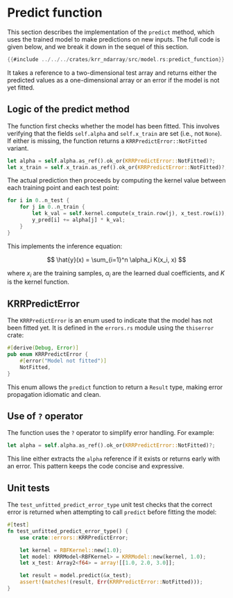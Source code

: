 # Predict function

This section describes the implementation of the `predict` method, which uses the trained model to make predictions on new inputs. The full code is given below, and we break it down in the sequel of this section.

```rust
{{#include ../../../crates/krr_ndarray/src/model.rs:predict_function}}
```

It takes a reference to a two-dimensional test array and returns either the predicted values as a one-dimensional array or an error if the model is not yet fitted.

## Logic of the predict method

The function first checks whether the model has been fitted. This involves verifying that the fields `self.alpha` and `self.x_train` are set (i.e., not `None`). If either is missing, the function returns a `KRRPredictError::NotFitted` variant.

```rust
let alpha = self.alpha.as_ref().ok_or(KRRPredictError::NotFitted)?;
let x_train = self.x_train.as_ref().ok_or(KRRPredictError::NotFitted)?;
```

The actual prediction then proceeds by computing the kernel value between each training point and each test point:

```rust
for i in 0..n_test {
    for j in 0..n_train {
        let k_val = self.kernel.compute(x_train.row(j), x_test.row(i));
        y_pred[i] += alpha[j] * k_val;
    }
}
```

This implements the inference equation:

$$
\hat{y}(x) = \sum_{i=1}^n \alpha_i K(x_i, x)
$$

where $x_i$ are the training samples, $\alpha_i$ are the learned dual coefficients, and $K$ is the kernel function.

## KRRPredictError

The `KRRPredictError` is an enum used to indicate that the model has not been fitted yet. It is defined in the `errors.rs` module using the `thiserror` crate:

```rust
#[derive(Debug, Error)]
pub enum KRRPredictError {
    #[error("Model not fitted")]
    NotFitted,
}
```

This enum allows the `predict` function to return a `Result` type, making error propagation idiomatic and clean.

## Use of `?` operator

The function uses the `?` operator to simplify error handling. For example:

```rust
let alpha = self.alpha.as_ref().ok_or(KRRPredictError::NotFitted)?;
```

This line either extracts the `alpha` reference if it exists or returns early with an error. This pattern keeps the code concise and expressive.

## Unit tests

The `test_unfitted_predict_error_type` unit test checks that the correct error is returned when attempting to call `predict` before fitting the model:

```rust
#[test]
fn test_unfitted_predict_error_type() {
    use crate::errors::KRRPredictError;

    let kernel = RBFKernel::new(1.0);
    let model: KRRModel<RBFKernel> = KRRModel::new(kernel, 1.0);
    let x_test: Array2<f64> = array![[1.0, 2.0, 3.0]];

    let result = model.predict(&x_test);
    assert!(matches!(result, Err(KRRPredictError::NotFitted)));
}
```
